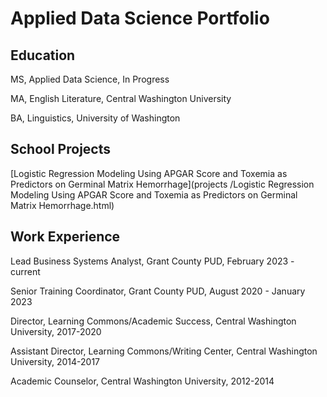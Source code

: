 # Applied Data Science Portfolio

## Education

MS, Applied Data Science, In Progress

MA, English Literature, Central Washington University

BA, Linguistics, University of Washington


## School Projects
[Logistic Regression Modeling Using APGAR Score and Toxemia as Predictors on Germinal Matrix Hemorrhage](projects
/Logistic Regression Modeling Using APGAR Score and Toxemia as Predictors on Germinal Matrix Hemorrhage.html)



## Work Experience
Lead Business Systems Analyst, Grant County PUD, February 2023 - current

Senior Training Coordinator, Grant County PUD, August 2020 - January 2023

Director, Learning Commons/Academic Success, Central Washington University, 2017-2020

Assistant Director, Learning Commons/Writing Center, Central Washington University, 2014-2017

Academic Counselor, Central Washington University, 2012-2014

